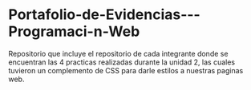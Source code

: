 # Portafolio-de-Evidencias---Programaci-n-Web
Repositorio que incluye el repositorio de cada integrante donde se encuentran las 4 practicas realizadas durante la unidad 2, las cuales tuvieron un complemento de CSS para darle estilos a nuestras paginas web.
